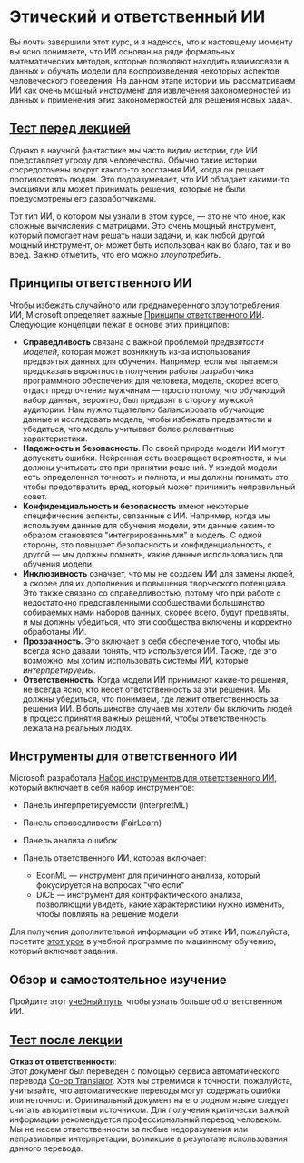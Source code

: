 <!--
CO_OP_TRANSLATOR_METADATA:
{
  "original_hash": "437c988596e751072e41a5aad3fcc5d9",
  "translation_date": "2025-08-26T06:34:30+00:00",
  "source_file": "lessons/7-Ethics/README.md",
  "language_code": "ru"
}
-->
# Этический и ответственный ИИ

Вы почти завершили этот курс, и я надеюсь, что к настоящему моменту вы ясно понимаете, что ИИ основан на ряде формальных математических методов, которые позволяют находить взаимосвязи в данных и обучать модели для воспроизведения некоторых аспектов человеческого поведения. На данном этапе истории мы рассматриваем ИИ как очень мощный инструмент для извлечения закономерностей из данных и применения этих закономерностей для решения новых задач.

## [Тест перед лекцией](https://white-water-09ec41f0f.azurestaticapps.net/quiz/5/)

Однако в научной фантастике мы часто видим истории, где ИИ представляет угрозу для человечества. Обычно такие истории сосредоточены вокруг какого-то восстания ИИ, когда он решает противостоять людям. Это подразумевает, что ИИ обладает какими-то эмоциями или может принимать решения, которые не были предусмотрены его разработчиками.

Тот тип ИИ, о котором мы узнали в этом курсе, — это не что иное, как сложные вычисления с матрицами. Это очень мощный инструмент, который помогает нам решать наши задачи, и, как любой другой мощный инструмент, он может быть использован как во благо, так и во вред. Важно отметить, что его можно *злоупотребить*.

## Принципы ответственного ИИ

Чтобы избежать случайного или преднамеренного злоупотребления ИИ, Microsoft определяет важные [Принципы ответственного ИИ](https://www.microsoft.com/ai/responsible-ai?WT.mc_id=academic-77998-cacaste). Следующие концепции лежат в основе этих принципов:

* **Справедливость** связана с важной проблемой *предвзятости моделей*, которая может возникнуть из-за использования предвзятых данных для обучения. Например, если мы пытаемся предсказать вероятность получения работы разработчика программного обеспечения для человека, модель, скорее всего, отдаст предпочтение мужчинам — просто потому, что обучающий набор данных, вероятно, был предвзят в сторону мужской аудитории. Нам нужно тщательно балансировать обучающие данные и исследовать модель, чтобы избежать предвзятости и убедиться, что модель учитывает более релевантные характеристики.
* **Надежность и безопасность**. По своей природе модели ИИ могут допускать ошибки. Нейронная сеть возвращает вероятности, и мы должны учитывать это при принятии решений. У каждой модели есть определенная точность и полнота, и мы должны понимать это, чтобы предотвратить вред, который может причинить неправильный совет.
* **Конфиденциальность и безопасность** имеют некоторые специфические аспекты, связанные с ИИ. Например, когда мы используем данные для обучения модели, эти данные каким-то образом становятся "интегрированными" в модель. С одной стороны, это повышает безопасность и конфиденциальность, с другой — мы должны помнить, какие данные использовались для обучения модели.
* **Инклюзивность** означает, что мы не создаем ИИ для замены людей, а скорее для их дополнения и повышения творческого потенциала. Это также связано со справедливостью, потому что при работе с недостаточно представленными сообществами большинство собираемых нами наборов данных, скорее всего, будут предвзяты, и мы должны убедиться, что эти сообщества включены и корректно обработаны ИИ.
* **Прозрачность**. Это включает в себя обеспечение того, чтобы мы всегда ясно давали понять, что используется ИИ. Также, где это возможно, мы хотим использовать системы ИИ, которые *интерпретируемы*.
* **Ответственность**. Когда модели ИИ принимают какие-то решения, не всегда ясно, кто несет ответственность за эти решения. Мы должны убедиться, что понимаем, где лежит ответственность за решения ИИ. В большинстве случаев мы хотели бы включить людей в процесс принятия важных решений, чтобы ответственность лежала на реальных людях.

## Инструменты для ответственного ИИ

Microsoft разработала [Набор инструментов для ответственного ИИ](https://github.com/microsoft/responsible-ai-toolbox), который включает в себя набор инструментов:

* Панель интерпретируемости (InterpretML)
* Панель справедливости (FairLearn)
* Панель анализа ошибок
* Панель ответственного ИИ, которая включает:

   - EconML — инструмент для причинного анализа, который фокусируется на вопросах "что если"
   - DiCE — инструмент для контрфактического анализа, позволяющий увидеть, какие характеристики нужно изменить, чтобы повлиять на решение модели

Для получения дополнительной информации об этике ИИ, пожалуйста, посетите [этот урок](https://github.com/microsoft/ML-For-Beginners/tree/main/1-Introduction/3-fairness?WT.mc_id=academic-77998-cacaste) в учебной программе по машинному обучению, который включает задания.

## Обзор и самостоятельное изучение

Пройдите этот [учебный путь](https://docs.microsoft.com/learn/modules/responsible-ai-principles/?WT.mc_id=academic-77998-cacaste), чтобы узнать больше об ответственном ИИ.

## [Тест после лекции](https://white-water-09ec41f0f.azurestaticapps.net/quiz/6/)

**Отказ от ответственности**:  
Этот документ был переведен с помощью сервиса автоматического перевода [Co-op Translator](https://github.com/Azure/co-op-translator). Хотя мы стремимся к точности, пожалуйста, учитывайте, что автоматические переводы могут содержать ошибки или неточности. Оригинальный документ на его родном языке следует считать авторитетным источником. Для получения критически важной информации рекомендуется профессиональный перевод человеком. Мы не несем ответственности за любые недоразумения или неправильные интерпретации, возникшие в результате использования данного перевода.